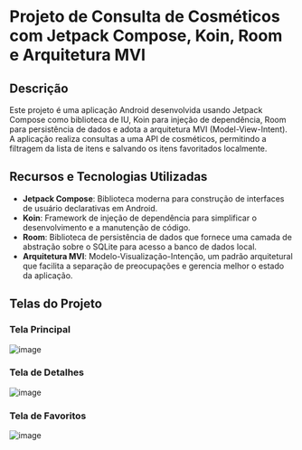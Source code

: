 # Projeto de Consulta de Cosméticos com Jetpack Compose, Koin, Room e Arquitetura MVI

## Descrição
Este projeto é uma aplicação Android desenvolvida usando Jetpack Compose como biblioteca de IU, Koin para injeção de dependência, Room para persistência de dados e adota a arquitetura MVI (Model-View-Intent). A aplicação realiza consultas a uma API de cosméticos, permitindo a filtragem da lista de itens e salvando os itens favoritados localmente.

## Recursos e Tecnologias Utilizadas

- **Jetpack Compose**: Biblioteca moderna para construção de interfaces de usuário declarativas em Android.
- **Koin**: Framework de injeção de dependência para simplificar o desenvolvimento e a manutenção de código.
- **Room**: Biblioteca de persistência de dados que fornece uma camada de abstração sobre o SQLite para acesso a banco de dados local.
- **Arquitetura MVI**: Modelo-Visualização-Intenção, um padrão arquitetural que facilita a separação de preocupações e gerencia melhor o estado da aplicação.

## Telas do Projeto

### Tela Principal

![image](https://github.com/Carlosstorari/CosmeticsStore/assets/25589928/f0d0e6e4-ea2e-4197-890e-a683b95c6b1b)

### Tela de Detalhes

![image](https://github.com/Carlosstorari/CosmeticsStore/assets/25589928/6562881c-8800-4247-9225-72d664d6fa85)

### Tela de Favoritos

![image](https://github.com/Carlosstorari/CosmeticsStore/assets/25589928/3a357d84-1d42-4204-95dd-ec9daf7bb422)


